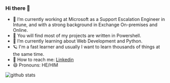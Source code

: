 ### Hi there 👋

- 🔭 I’m currently working at Microsoft as a Support Escalation Engineer in Intune, and with a strong background in Exchange On-premises and Online.
- 💾 You will find most of my projects are written in Powershell.
- 🌱 I’m currently learning about Web Development and Python.
- 🪐 I'm a fast learner and usually I want to learn thousands of things at the same time.
- 💬 How to reach me: [Linkedin](https://www.linkedin.com/in/agustin-gallegos-92783250/)
- 😄 Pronouns: HE/HIM

<!--
**agallego-css/agallego-css** is a ✨ _special_ ✨ repository because its `README.md` (this file) appears on your GitHub profile.
-->
![github stats](https://github-readme-stats.vercel.app/api?username=agallego-css&show_icons=true&line_height=30)
